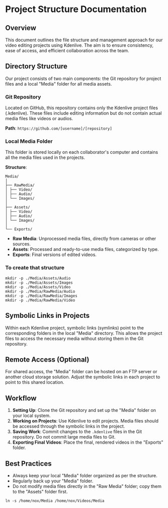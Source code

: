 # Project Structure Documentation

## Overview
This document outlines the file structure and management approach for our video editing projects using Kdenlive. The aim is to ensure consistency, ease of access, and efficient collaboration across the team.

## Directory Structure
Our project consists of two main components: the Git repository for project files and a local "Media" folder for all media assets.

### Git Repository
Located on GitHub, this repository contains only the Kdenlive project files (.kdenlive). These files include editing information but do not contain actual media files like videos or audios.

**Path**: `https://github.com/[username]/[repository]`

### Local Media Folder
This folder is stored locally on each collaborator's computer and contains all the media files used in the projects.

**Structure**:
```shell
Media/
│
├── RawMedia/
│ ├── Video/
│ ├── Audio/
│ └── Images/
│
├── Assets/
│ ├── Video/
│ ├── Audio/
│ └── Images/
│
└── Exports/
```

- **Raw Media**: Unprocessed media files, directly from cameras or other sources.
- **Assets**: Processed and ready-to-use media files, categorized by type.
- **Exports**: Final versions of edited videos.

### To create that structure
```
mkdir -p ./Media/Assets/Audio
mkdir -p ./Media/Assets/Images
mkdir -p ./Media/Assets/Video
mkdir -p ./Media/RawMedia/Audio
mkdir -p ./Media/RawMedia/Images
mkdir -p ./Media/RawMedia/Video
```

## Symbolic Links in Projects
Within each Kdenlive project, symbolic links (symlinks) point to the corresponding folders in the local "Media" directory. This allows the project files to access the necessary media without storing them in the Git repository.

## Remote Access (Optional)
For shared access, the "Media" folder can be hosted on an FTP server or another cloud storage solution. Adjust the symbolic links in each project to point to this shared location.

## Workflow
1. **Setting Up**: Clone the Git repository and set up the "Media" folder on your local system.
2. **Working on Projects**: Use Kdenlive to edit projects. Media files should be accessed through the symbolic links in the project.
3. **Saving Work**: Commit changes to the `.kdenlive` files in the Git repository. Do not commit large media files to Git.
4. **Exporting Final Videos**: Place the final, rendered videos in the "Exports" folder.

## Best Practices
- Always keep your local "Media" folder organized as per the structure.
- Regularly back up your "Media" folder.
- Do not modify media files directly in the "Raw Media" folder; copy them to the "Assets" folder first.

```shell
ln -s /home/nox/Media /home/nox/Videos/Media
```


